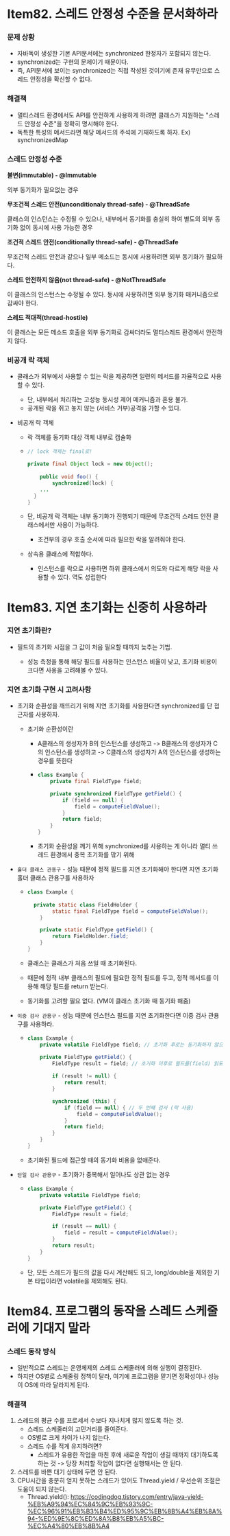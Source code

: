 # Item82. 스레드 안정성 수준을 문서화하라

### 문제 상황

- 자바독이 생성한 기본 API문서에는 synchronized 한정자가 포함되지 않는다.
- synchronized는 구현의 문제이기 때문이다.
- 즉, API문서에 보이는 synchronized는 직접 작성된 것이기에 존재 유무만으로 스레드 안정성을 확신할 수 없다.



### 해결책

- 멀티스레드 환경에서도 API를 안전하게 사용하게 하려면 클래스가 지원하는 "스레드 안정성 수준"을 정확히 명시해야 한다.
- 독특한 특성의 메서드라면 해당 메서드의 주석에 기재하도록 하자. Ex) synchronizedMap





### 스레드 안정성 수준

**불변(immutable) - @Immutable**

외부 동기화가 필요없는 경우

 

**무조건적 스레드 안전(unconditionaly thread-safe) - @ThreadSafe**

클래스의 인스턴스는 수정될 수 있으나, 내부에서 동기화를 충실히 하여 별도의 외부 동기화 없이 동시에 사용 가능한 경우

 

**조건적 스레드 안전(conditionally thread-safe) - @ThreadSafe**

무조건적 스레드 안전과 같으나 일부 메소드는 동시에 사용하려면 외부 동기화가 필요하다.



**스레드 안전하지 않음(not thread-safe) - @NotThreadSafe**

이 클래스의 인스턴스는 수정될 수 있다. 동시에 사용하려면 외부 동기화 매커니즘으로 감싸야 한다.

 

**스레드 적대적(thread-hostile)**

이 클래스는 모든 메소드 호출을 외부 동기화로 감싸더라도 멀티스레드 환경에서 안전하지 않다.





### 비공개 락 객체

- 클래스가 외부에서 사용할 수 있는 락을 제공하면 일련의 메서드를 자율적으로 사용할 수 있다.
  - 단, 내부에서 처리하는 고성능 동시성 제어 메커니즘과 혼용 불가.
  - 공개된 락을 쥐고 놓지 않는 (서비스 거부)공격을 가할 수 있다.



- 비공개 락 객체

  - 락 객체를 동기화 대상 객체 내부로 캡슐화

  - ```java
    // lock 객체는 final로!
    
    private final Object lock = new Object();
     
    	public void foo() {
    		synchronized(lock) {
        ...
      }
    }
    ```

  - 단, 비공개 락 객체는 내부 동기화가 진행되기 때문에 무조건적 스레드 안전 클래스에서만 사용이 가능하다.

    - 조건부의 경우 호출 순서에 따라 필요한 락을 알려줘야 한다.

  - 상속용 클래스에 적합하다.

    - 인스턴스를 락으로 사용하면 하위 클래스에서 의도와 다르게 해당 락을 사용할 수 있다. 역도 성립한다







# Item83. 지연 초기화는 신중히 사용하라

### 지연 초기화란?

- 필드의 초기화 시점을 그 값이 처음 필요할 때까지 늦추는 기법.

  - 성능 측정을 통해 해당 필드를 사용하는 인스턴스 비율이 낮고, 초기화 비용이 크다면 사용을 고려해볼 수 있다.

  

  

### 지연 초기화 구현 시 고려사항

- 초기화 순환성을 깨뜨리기 위해 지연 초기화를 사용한다면 synchronized를 단 접근자를 사용하자.

  - 초기화 순환성이란

    - A클래스의 생성자가 B의 인스턴스를 생성하고 -> B클래스의 생성자가 C의 인스턴스를 생성하고 -> C클래스의 생성자가 A의 인스턴스를 생성하는 경우를 뜻한다

    - ```java
      class Example {
          private final FieldType field;
      
          private synchronized FieldType getField() {
              if (field == null) {
                  field = computeFieldValue();
              }
              return field;
          }
      }
      ```

    - 초기화 순환성을 깨기 위해 synchronized를 사용하는 게 아니라 멀티 쓰레드 환경에서 중복 초기화를 맊기 위해

- `홀더 클래스 관용구` - 성능 때문에 정적 필드를 지연 초기화해야 한다면 지연 초기화 홀더 클래스 관용구를 사용하자

  - ```java
    class Example {
        
      private static class FieldHolder {
            static final FieldType field = computeFieldValue();
        }
    
        private static FieldType getField() {
            return FieldHolder.field;
        }
    }
    ```

  - 클래스는 클래스가 처음 쓰일 때 초기화된다.

  - 때문에 정적 내부 클래스의 필드에 필요한 정적 필드를 두고, 정적 메서드를 이용해 해당 필드를 return 받는다.

  - 동기화를 고려할 필요 없다. (VM이 클래스 초기화 때 동기화 해줌)

- `이중 검사 관용구` - 성능 때문에 인스턴스 필드를 지연 초기화한다면 이중 검사 관용구를 사용하라.

  - ```java
    class Example {
        private volatile FieldType field; // 초기화 후로는 동기화하지 않으므로 volatile
    
        private FieldType getField() {
            FieldType result = field; // 초기화 이후로 필드를(field) 읽도록 하기 위함
          
            if (result != null) {
                return result;
            }
    
            synchronized (this) {
                if (field == null) { // 두 번째 검사 (락 사용)
                    field = computeFieldValue();
                }
                return field;
            }
        }
    }
    ```

  - 초기화된 필드에 접근할 때의 동기화 비용을 없애준다.

- `단일 검사 관용구` - 초기화가 중복해서 일어나도 상관 없는 경우

  - ```java
    class Example {
        private volatile FieldType field;
    
        private FieldType getField() {
            FieldType result = field;
    
            if (result == null) {
                field = result = computeFieldValue();
            }
            return result;
        }
    }
    ```

  - 단, 모든 스레드가 필드의 값을 다시 계산해도 되고, long/double을 제외한 기본 타입이라면 volatile을 제외해도 된다.





# Item84. 프로그램의 동작을 스레드 스케줄러에 기대지 말라

### 스레드 동작 방식

- 일반적으로 스레드는 운영체제의 스레드 스케줄러에 의해 실행이 결정된다.
- 하지만 OS별로 스케줄링 정책이 달라, 여기에 프로그램을 맡기면 정확성이나 성능이 OS에 따라 달라지게 된다.





### 해결책

1. 스레드의 평균 수를 프로세서 수보다 지나치게 많지 않도록 하는 것.
   - 스레드 스케줄러의 고민거리를 줄여준다.
   - OS별로 크게 차이가 나지 않는다.
   - 스레드 수를 적게 유지하려면?
     - 스레드가 유용한 작업을 마친 후에 새로운 작업이 생길 때까지 대기하도록 하는 것 -> 당장 처리할 작업이 없다면 실행돼서는 안 된다.
2. 스레드를 바쁜 대기 상태에 두면 안 된다.
3. CPU시간을 충분히 얻지 못하는 스레드가 있어도 Thread.yield / 우선순위 조절은 도움이 되지 않는다.
   - Thread.yield(): https://codingdog.tistory.com/entry/java-yield-%EB%A9%94%EC%84%9C%EB%93%9C-%EC%96%91%EB%B3%B4%ED%95%9C%EB%8B%A4%EB%8A%94-%ED%9E%8C%ED%8A%B8%EB%A5%BC-%EC%A4%80%EB%8B%A4

